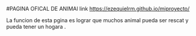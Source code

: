 #PAGINA OFICAL DE ANIMAl
link  https://ezequielrm.github.io/miproyecto/

La funcion de esta pgina es lograr que muchos animal pueda ser rescat y pueda tener un hogara .
